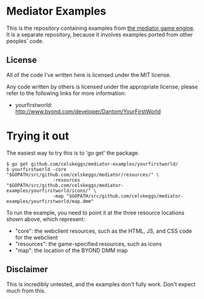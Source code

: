 # Mediator Examples

This is the repository containing examples from [the mediator game engine](https://github.com/celskeggs/mediator/).
It is a separate repository, because it involves examples ported from other peoples' code.

## License

All of the code I've written here is licensed under the MIT license.

Any code written by others is licensed under the appropriate license; please refer to the following links for more information:

 * yourfirstworld: http://www.byond.com/developer/Dantom/YourFirstWorld

# Trying it out

The easiest way to try this is to 'go get' the package.

    $ go get github.com/celskeggs/mediator-examples/yourfirstworld/
    $ yourfirstworld -core "$GOPATH/src/github.com/celskeggs/mediator/resources/" \
                     -resources "$GOPATH/src/github.com/celskeggs/mediator-examples/yourfirstworld/icons/" \
                     -map "$GOPATH/src/github.com/celskeggs/mediator-examples/yourfirstworld/map.dmm"

To run the example, you need to point it at the three resource locations shown above, which represent:

 * "core": the webclient resources, such as the HTML, JS, and CSS code for the webclient
 * "resources": the game-specified resources, such as icons
 * "map": the location of the BYOND DMM map

## Disclaimer

This is incredibly untested, and the examples don't fully work. Don't expect much from this.
